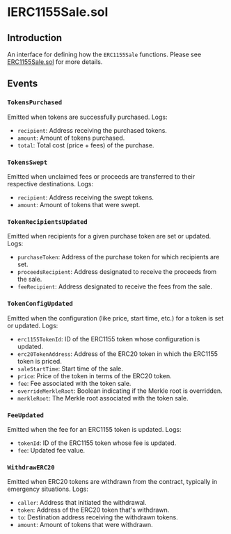 # IERC1155Sale.sol

## Introduction
An interface for defining how the `ERC1155Sale` functions. Please see [ERC1155Sale.sol](./ERC1155Sale.md) for more details.

## Events
### `TokensPurchased`
Emitted when tokens are successfully purchased.
Logs:
- `recipient`: Address receiving the purchased tokens.
- `amount`: Amount of tokens purchased.
- `total`: Total cost (price + fees) of the purchase.

### `TokensSwept`
Emitted when unclaimed fees or proceeds are transferred to their respective destinations.
Logs:
- `recipient`: Address receiving the swept tokens.
- `amount`: Amount of tokens that were swept.

### `TokenRecipientsUpdated`
Emitted when recipients for a given purchase token are set or updated.
Logs:
- `purchaseToken`: Address of the purchase token for which recipients are set.
- `proceedsRecipient`: Address designated to receive the proceeds from the sale.
- `feeRecipient`: Address designated to receive the fees from the sale.

### `TokenConfigUpdated`
Emitted when the configuration (like price, start time, etc.) for a token is set or updated.
Logs:
- `erc1155TokenId`: ID of the ERC1155 token whose configuration is updated.
- `erc20TokenAddress`: Address of the ERC20 token in which the ERC1155 token is priced.
- `saleStartTime`: Start time of the sale.
- `price`: Price of the token in terms of the ERC20 token.
- `fee`: Fee associated with the token sale.
- `overrideMerkleRoot`: Boolean indicating if the Merkle root is overridden.
- `merkleRoot`: The Merkle root associated with the token sale.

### `FeeUpdated`
Emitted when the fee for an ERC1155 token is updated.
Logs:
- `tokenId`: ID of the ERC1155 token whose fee is updated.
- `fee`: Updated fee value.

### `WithdrawERC20`
Emitted when ERC20 tokens are withdrawn from the contract, typically in emergency situations.
Logs:
- `caller`: Address that initiated the withdrawal.
- `token`: Address of the ERC20 token that's withdrawn.
- `to`: Destination address receiving the withdrawn tokens.
- `amount`: Amount of tokens that were withdrawn.
